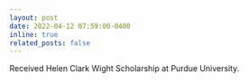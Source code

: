 ```yaml
---
layout: post
date: 2022-04-12 07:59:00-0400
inline: true
related_posts: false
---
```


Received Helen Clark Wight Scholarship at Purdue University.

